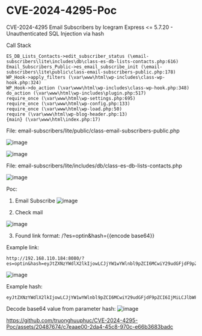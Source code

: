 # CVE-2024-4295-Poc
CVE-2024-4295 Email Subscribers by Icegram Express &lt;= 5.7.20 - Unauthenticated SQL Injection via hash

Call Stack
```
ES_DB_Lists_Contacts->edit_subscriber_status (\email-subscribers\lite\includes\db\class-es-db-lists-contacts.php:616)
Email_Subscribers_Public->es_email_subscribe_init (\email-subscribers\lite\public\class-email-subscribers-public.php:178)
WP_Hook->apply_filters (\var\www\html\wp-includes\class-wp-hook.php:324)
WP_Hook->do_action (\var\www\html\wp-includes\class-wp-hook.php:348)
do_action (\var\www\html\wp-includes\plugin.php:517)
require_once (\var\www\html\wp-settings.php:695)
require_once (\var\www\html\wp-config.php:133)
require_once (\var\www\html\wp-load.php:50)
require (\var\www\html\wp-blog-header.php:13)
{main} (\var\www\html\index.php:17)
```
File: email-subscribers/lite/public/class-email-subscribers-public.php

![image](https://github.com/truonghuuphuc/CVE-2024-4295-Poc/assets/20487674/8bcba1a0-2e9e-475c-af31-6bb1b8cf32f5)

![image](https://github.com/truonghuuphuc/CVE-2024-4295-Poc/assets/20487674/8be9e753-a961-49c6-987b-3d611d89c7aa)

File: email-subscribers/lite/includes/db/class-es-db-lists-contacts.php

![image](https://github.com/truonghuuphuc/CVE-2024-4295-Poc/assets/20487674/8a22d75c-6669-421f-93c6-910c91d42164)

Poc:
1. Email Subscribe
![image](https://github.com/truonghuuphuc/CVE-2024-4295-Poc/assets/20487674/d19c7dec-ed65-45d9-99b2-eec242449974)

2. Check mail

![image](https://github.com/truonghuuphuc/CVE-2024-4295-Poc/assets/20487674/bb52b6b6-f8d5-4630-995b-347d677e69ed)

3. Found link format: <Host>/?es=optin&hash={{encode base64}}

Example link: 
```
http://192.168.110.184:8080/?es=optin&hash=eyJtZXNzYWdlX2lkIjowLCJjYW1wYWlnbl9pZCI6MCwiY29udGFjdF9pZCI6IjMiLCJlbWFpbCI6Imt1cDU4MjQzQGlsZWJpLmNvbSIsImd1aWQiOiJiYXNvd3otZnpjYWRqLXN6ZmxycS1qY2ViYWYtdXpxYm12IiwibGlzdF9pZHMiOlsiMiJdLCJhY3Rpb24iOiJzdWJzY3JpYmUifQ==
```

![image](https://github.com/truonghuuphuc/CVE-2024-4295-Poc/assets/20487674/999978d1-3a7a-43f2-bb6d-f76d50f40939)

Example hash: 
```
eyJtZXNzYWdlX2lkIjowLCJjYW1wYWlnbl9pZCI6MCwiY29udGFjdF9pZCI6IjMiLCJlbWFpbCI6Imt1cDU4MjQzQGlsZWJpLmNvbSIsImd1aWQiOiJiYXNvd3otZnpjYWRqLXN6ZmxycS1qY2ViYWYtdXpxYm12IiwibGlzdF9pZHMiOlsiMiJdLCJhY3Rpb24iOiJzdWJzY3JpYmUifQ==
```

Decode base64 value from parameter hash:
![image](https://github.com/truonghuuphuc/CVE-2024-4295-Poc/assets/20487674/658a44be-4726-4a43-8c3c-704f81b72ca0)

https://github.com/truonghuuphuc/CVE-2024-4295-Poc/assets/20487674/c7eaae00-2da4-45c8-970c-e66b3683badc



